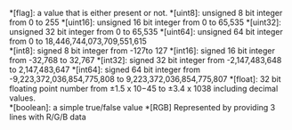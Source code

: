 *[flag]: a value that is either present or not.
*[uint8]: unsigned 8 bit integer from 0 to 255
*[uint16]: unsigned 16 bit integer from 0 to 65,535
*[uint32]: unsigned 32 bit integer from 0 to 65,535
*[uint64]: unsigned 64 bit integer from 0 to 18,446,744,073,709,551,615  
*[int8]: signed 8 bit integer from -127to 127
*[int16]: signed 16 bit integer from -32,768 to 32,767
*[int32]: signed 32 bit integer from -2,147,483,648 to 2,147,483,647
*[int64]: signed 64 bit integer from -9,223,372,036,854,775,808 to 9,223,372,036,854,775,807
*[float]: 32 bit floating point number from ±1.5 x 10−45 to ±3.4 x 1038 including decimal values.\
*[boolean]: a simple true/false value
*[RGB] Represented by providing 3 lines with R/G/B data
